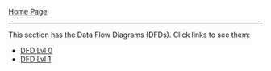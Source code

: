 [Home Page](https://github.com/SirRexOfRider/CYBR404-UNK-Oregon-Trail/tree/main)
<hr>

This section has the Data Flow Diagrams (DFDs).
Click links to see them:

- [DFD Lvl 0](https://github.com/SirRexOfRider/CYBR404-UNK-Oregon-Trail/blob/main/Project/Design/Level0_DFD_UNKool.png)
- [DFD Lvl 1](https://github.com/SirRexOfRider/CYBR404-UNK-Oregon-Trail/blob/main/Project/Design/Level_1DFD.png)
